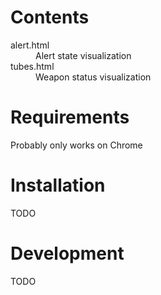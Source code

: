 
# Contents

<dl>
  <dt>alert.html</dt>
  <dd>Alert state visualization</dd>
  
  <dt>tubes.html</dt>
  <dd>Weapon status visualization</dd>
</dl>

# Requirements

Probably only works on Chrome

# Installation

TODO

# Development

TODO

